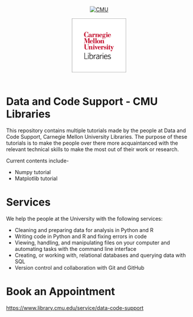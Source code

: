 
<div align="center">
<br>

[![CMU][cmu-shield]][cmu-url]
<br>
<div align="center">

<img src="./cmu-libraries.png" alt="cmu-libraries logo" style="width: 30%;">

</div>
<br>
</div>

# Data and Code Support - CMU Libraries

This repository contains multiple tutorials made by the people at Data and Code Support, Carnegie Mellon University Libraries.
The purpose of these tutorials is to make the people over there more acquaintanced with the relevant technical skills to make the most out of their work or research.

Current contents include-
- Numpy tutorial
- Matplotlib tutorial

# Services

We help the people at the University with the following services:
- Cleaning and preparing data for analysis in Python and R
- Writing code in Python and R and fixing errors in code
- Viewing, handling, and manipulating files on your computer and automating tasks with the command line interface
- Creating, or working with, relational databases and querying data with SQL
- Version control and collaboration with Git and GitHub

# Book an Appointment
https://www.library.cmu.edu/service/data-code-support


[cmu-shield]: https://img.shields.io/badge/Data_and_code_support-Carnegie_Mellon_University-red
[cmu-url]: https://www.library.cmu.edu/service/data-code-support

